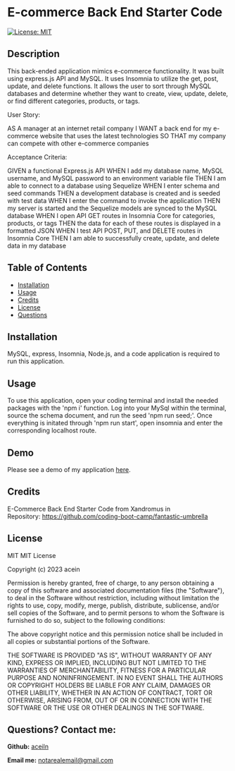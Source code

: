 # E-commerce Back End Starter Code
  [![License: MIT](https://img.shields.io/badge/License-MIT-green.svg)](https://opensource.org/licenses/MIT)
## Description
This back-ended application mimics e-commerce functionality. It was built using express.js API and MySQL. It uses Insomnia to utilize the get, post, update, and delete functions. It allows the user to sort through MySQL databases and determine whether they want to create, view, update, delete, or find different categories, products, or tags.

User Story: 

AS A manager at an internet retail company
I WANT a back end for my e-commerce website that uses the latest technologies
SO THAT my company can compete with other e-commerce companies

Acceptance Criteria:

GIVEN a functional Express.js API
WHEN I add my database name, MySQL username, and MySQL password to an environment variable file
THEN I am able to connect to a database using Sequelize
WHEN I enter schema and seed commands
THEN a development database is created and is seeded with test data
WHEN I enter the command to invoke the application
THEN my server is started and the Sequelize models are synced to the MySQL database
WHEN I open API GET routes in Insomnia Core for categories, products, or tags
THEN the data for each of these routes is displayed in a formatted JSON
WHEN I test API POST, PUT, and DELETE routes in Insomnia Core
THEN I am able to successfully create, update, and delete data in my database


## Table of Contents

  - [Installation](#installation)
  - [Usage](#usage)
  - [Credits](#credits)
  - [License](#license)
  - [Questions](##Questions?)


## Installation

MySQL, express, Insomnia, Node.js, and a code application is required to run this application. 


## Usage

To use this application, open your coding terminal and install the needed packages with the 'npm i' function. Log into your MySql within the terminal, source the schema document, and run the seed 'npm run seed;'. Once everything is initated through 'npm run start', open insomnia and enter the corresponding localhost route.

## Demo

Please see a demo of my application [here]().


## Credits

E-Commerce Back End Starter Code from Xandromus in Repository: https://github.com/coding-boot-camp/fantastic-umbrella

## License
MIT
MIT License

Copyright (c) 2023 acein

Permission is hereby granted, free of charge, to any person obtaining a copy of this software and associated documentation files (the "Software"), to deal in the Software without restriction, including without limitation the rights to use, copy, modify, merge, publish, distribute, sublicense, and/or sell copies of the Software, and to permit persons to whom the Software is furnished to do so, subject to the following conditions:

The above copyright notice and this permission notice shall be included in all copies or substantial portions of the Software.

THE SOFTWARE IS PROVIDED "AS IS", WITHOUT WARRANTY OF ANY KIND, EXPRESS OR IMPLIED, INCLUDING BUT NOT LIMITED TO THE WARRANTIES OF MERCHANTABILITY, FITNESS FOR A PARTICULAR PURPOSE AND NONINFRINGEMENT. IN NO EVENT SHALL THE AUTHORS OR COPYRIGHT HOLDERS BE LIABLE FOR ANY CLAIM, DAMAGES OR OTHER LIABILITY, WHETHER IN AN ACTION OF CONTRACT, TORT OR OTHERWISE, ARISING FROM, OUT OF OR IN CONNECTION WITH THE SOFTWARE OR THE USE OR OTHER DEALINGS IN THE SOFTWARE.
## Questions? Contact me:

**Github:** [aceiln](https://github.com/acein)

**Email me:** notarealemail@gmail.com